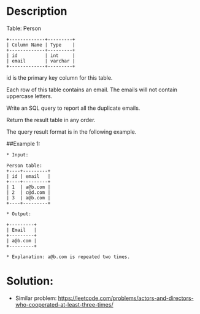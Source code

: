 # Description
Table: Person
```
+-------------+---------+
| Column Name | Type    |
+-------------+---------+
| id          | int     |
| email       | varchar |
+-------------+---------+
```

id is the primary key column for this table.

Each row of this table contains an email. The emails will not contain uppercase letters.
 
Write an SQL query to report all the duplicate emails.

Return the result table in any order.

The query result format is in the following example.

 
##Example 1:
```
* Input:

Person table:
+----+---------+
| id | email   |
+----+---------+
| 1  | a@b.com |
| 2  | c@d.com |
| 3  | a@b.com |
+----+---------+

* Output: 

+---------+
| Email   |
+---------+
| a@b.com |
+---------+

* Explanation: a@b.com is repeated two times.
```

# Solution: 
* Similar problem: https://leetcode.com/problems/actors-and-directors-who-cooperated-at-least-three-times/